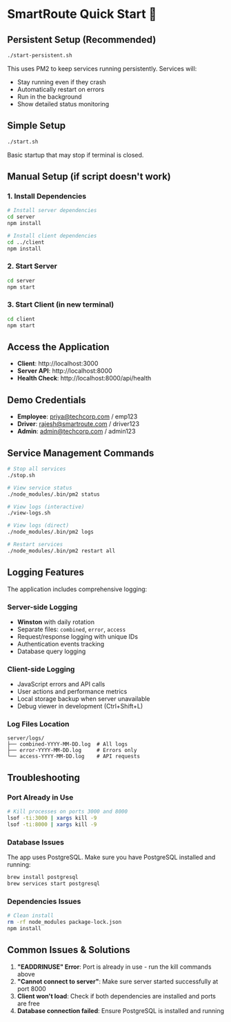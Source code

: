 # SmartRoute Quick Start 🚀

## Persistent Setup (Recommended)

```bash
./start-persistent.sh
```

This uses PM2 to keep services running persistently. Services will:
- Stay running even if they crash
- Automatically restart on errors
- Run in the background
- Show detailed status monitoring

## Simple Setup

```bash
./start.sh
```

Basic startup that may stop if terminal is closed.

## Manual Setup (if script doesn't work)

### 1. Install Dependencies
```bash
# Install server dependencies
cd server
npm install

# Install client dependencies  
cd ../client
npm install
```

### 2. Start Server
```bash
cd server
npm start
```

### 3. Start Client (in new terminal)
```bash
cd client
npm start
```

## Access the Application

- **Client**: http://localhost:3000
- **Server API**: http://localhost:8000
- **Health Check**: http://localhost:8000/api/health

## Demo Credentials

- **Employee**: priya@techcorp.com / emp123
- **Driver**: rajesh@smartroute.com / driver123  
- **Admin**: admin@techcorp.com / admin123

## Service Management Commands

```bash
# Stop all services
./stop.sh

# View service status
./node_modules/.bin/pm2 status

# View logs (interactive)
./view-logs.sh

# View logs (direct)
./node_modules/.bin/pm2 logs

# Restart services
./node_modules/.bin/pm2 restart all
```

## Logging Features

The application includes comprehensive logging:

### Server-side Logging
- **Winston** with daily rotation
- Separate files: `combined`, `error`, `access`
- Request/response logging with unique IDs
- Authentication events tracking
- Database query logging

### Client-side Logging  
- JavaScript errors and API calls
- User actions and performance metrics
- Local storage backup when server unavailable
- Debug viewer in development (Ctrl+Shift+L)

### Log Files Location
```
server/logs/
├── combined-YYYY-MM-DD.log  # All logs
├── error-YYYY-MM-DD.log     # Errors only  
└── access-YYYY-MM-DD.log    # API requests
```

## Troubleshooting

### Port Already in Use
```bash
# Kill processes on ports 3000 and 8000
lsof -ti:3000 | xargs kill -9
lsof -ti:8000 | xargs kill -9
```

### Database Issues
The app uses PostgreSQL. Make sure you have PostgreSQL installed and running:
```bash
brew install postgresql
brew services start postgresql
```

### Dependencies Issues
```bash
# Clean install
rm -rf node_modules package-lock.json
npm install
```

## Common Issues & Solutions

1. **"EADDRINUSE" Error**: Port is already in use - run the kill commands above
2. **"Cannot connect to server"**: Make sure server started successfully at port 8000
3. **Client won't load**: Check if both dependencies are installed and ports are free
4. **Database connection failed**: Ensure PostgreSQL is installed and running